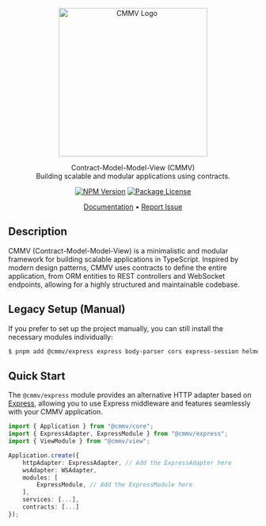 <p align="center">
  <a href="https://cmmv.io/" target="blank"><img src="https://raw.githubusercontent.com/cmmvio/docs.cmmv.io/main/public/assets/logo_CMMV2_icon.png" width="300" alt="CMMV Logo" /></a>
</p>
<p align="center">Contract-Model-Model-View (CMMV) <br/> Building scalable and modular applications using contracts.</p>
<p align="center">
    <a href="https://www.npmjs.com/package/@cmmv/express"><img src="https://img.shields.io/npm/v/@cmmv/express.svg" alt="NPM Version" /></a>
    <a href="https://github.com/cmmvio/cmmv-express/blob/main/LICENSE"><img src="https://img.shields.io/npm/l/@cmmv/express.svg" alt="Package License" /></a>
</p>

<p align="center">
  <a href="https://cmmv.io">Documentation</a> &bull;
  <a href="https://github.com/cmmvio/cmmv/issues">Report Issue</a>
</p>

## Description

CMMV (Contract-Model-Model-View) is a minimalistic and modular framework for building scalable applications in TypeScript. Inspired by modern design patterns, CMMV uses contracts to define the entire application, from ORM entities to REST controllers and WebSocket endpoints, allowing for a highly structured and maintainable codebase.

## Legacy Setup (Manual)

If you prefer to set up the project manually, you can still install the necessary modules individually:

```bash
$ pnpm add @cmmv/express express body-parser cors express-session helmet uuid
```

## Quick Start

The `@cmmv/express` module provides an alternative HTTP adapter based on [Express](https://expressjs.com/), allowing you to use Express middleware and features seamlessly with your CMMV application.

```typescript
import { Application } from "@cmmv/core";
import { ExpressAdapter, ExpressModule } from "@cmmv/express";
import { ViewModule } from "@cmmv/view";

Application.create({
    httpAdapter: ExpressAdapter, // Add the ExpressAdapter here
    wsAdapter: WSAdapter,
    modules: [
        ExpressModule, // Add the ExpressModule here
    ],
    services: [...],
    contracts: [...]
});
```